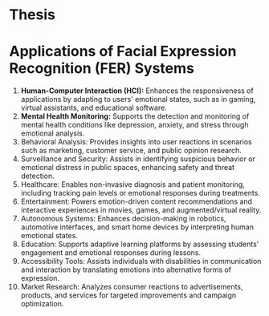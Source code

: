 # Thesis

# Applications of Facial Expression Recognition (FER) Systems
1. **Human-Computer Interaction (HCI):** 
Enhances the responsiveness of applications by adapting to users' emotional states, such as in gaming, virtual assistants, and educational software.
2. **Mental Health Monitoring:**
Supports the detection and monitoring of mental health conditions like depression, anxiety, and stress through emotional analysis.
3. Behavioral Analysis: 
Provides insights into user reactions in scenarios such as marketing, customer service, and public opinion research.
4. Surveillance and Security: 
Assists in identifying suspicious behavior or emotional distress in public spaces, enhancing safety and threat detection.
5. Healthcare: 
Enables non-invasive diagnosis and patient monitoring, including tracking pain levels or emotional responses during treatments.
6. Entertainment: 
Powers emotion-driven content recommendations and interactive experiences in movies, games, and augmented/virtual reality.
7. Autonomous Systems: 
Enhances decision-making in robotics, automotive interfaces, and smart home devices by interpreting human emotional states.
8. Education: 
Supports adaptive learning platforms by assessing students’ engagement and emotional responses during lessons.
9. Accessibility Tools: 
Assists individuals with disabilities in communication and interaction by translating emotions into alternative forms of expression.
10. Market Research: 
Analyzes consumer reactions to advertisements, products, and services for targeted improvements and campaign optimization.
